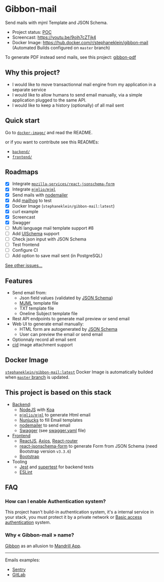 # Gibbon-mail

Send mails with mjml Template  and JSON Schema.

- Project status: [POC](https://en.wikipedia.org/wiki/Proof_of_concept)
- Screencast: https://youtu.be/9oih7cZTjk4
- Docker Image: https://hub.docker.com/r/stephaneklein/gibbon-mail (Automated Builds configured on `master` branch)

To generate PDF instead send mails, see this project: [gibbon-pdf](https://github.com/stephane-klein/gibbon-pdf)

## Why this project?

- I would like to move transactionnal mail engine from my application in a separate service
- I would like to allow humans to send email manually, via a simple application plugged to the same API.
- I would like to keep a history (optionally) of all mail sent

## Quick start

Go to [`docker-image/`](docker-image/) and read the README.

or if you want to contribute see this READMEs:

- [`backend/`](backend/)
- [`frontend/`](frontend/)

## Roadmaps

- [x] Integrate [`mozilla-services/react-jsonschema-form`](https://github.com/mozilla-services/react-jsonschema-form)
- [x] Integrate [`mjmlio/mjml`](https://github.com/mjmlio/mjml)
- [x] Send mails with [nodemailer](https://nodemailer.com)
- [x] Add [mailhog](https://github.com/mailhog/MailHog) to test
- [x] Docker Image (`stephaneklein/gibbon-mail:latest`)
- [x] curl example
- [x] Screencast
- [x] Swagger
- [ ] Multi language mail template support #8
- [ ] Add [UISchema](https://react-jsonschema-form.readthedocs.io/en/latest/) support
- [ ] Check json input with JSON Schema
- [ ] Test frontend
- [ ] Configure CI
- [ ] Add option to save mail sent (in PostgreSQL)

[See other issues...](https://github.com/stephane-klein/gibbon-mail/issues)


## Features

- Send email from:
  - Json field values (validated by [JSON Schema](https://json-schema.org/))
  - [MJML](https://github.com/mjmlio/mjml) template file
  - TXT template file
  - Oneline Subject template file
- Rest API endpoints to generate mail preview or send email
- Web UI to generate email manually:
  - HTML form are autogenerated by [JSON Schema](https://json-schema.org/)
  - User can preview the email or send email
- Optionnaly record all email sent
- [cid](https://nodemailer.com/message/embedded-images/) image attachment support

## Docker Image

[`stephaneklein/gibbon-mail:latest`](https://hub.docker.com/r/stephaneklein/gibbon-mail/builds) Docker Image is automatically builded when [`master` branch](https://github.com/stephane-klein/gibbon-mail/tree/master/) is updated.

## This project is based on this stack

- [Backend](backend/):
  - [NodeJS](https://nodejs.org/en/) with [Koa](https://koajs.com/)
  - [`mjmlio/mjml`](https://github.com/mjmlio/mjml) to generate Html email
  - [Nunjucks](https://mozilla.github.io/nunjucks/) to fill Email templates
  - [nodemailer](https://nodemailer.com) to send email
  - [Swagger](https://swagger.io/tools/swagger-ui/) (see [swagger.yaml](backend/src/swagger.yaml) file)
- [Frontend](frontend/)
  - [ReactJS](https://en.reactjs.org/), [Axios](https://github.com/axios/axios), [React-router](https://github.com/ReactTraining/react-router)
  - [react-jsonschema-form](https://github.com/mozilla-services/react-jsonschema-form) to generate Form from JSON Schema (need Bootstrap version `v3.3.6`)
  - [Bootstrap](https://getbootstrap.com/)
- Tooling
  - [Jest](https://jestjs.io/) and [supertest](https://github.com/visionmedia/supertest) for backend tests
  - [ESLint](https://eslint.org/)


## FAQ

### How can I enable Authentication system?

This project hasn't build-in authentication system, it's a internal service in your stack,
you must protect it by a private network or [Basic access authentication](https://en.wikipedia.org/wiki/Basic_access_authentication) system.

### Why « Gibbon-mail » name?

[Gibbon](https://en.wikipedia.org/wiki/Gibbon) as an allusion to [Mandrill App](https://mandrill.com/).


---

Emails examples:

- [Sentry](https://github.com/getsentry/sentry/tree/master/src/sentry/templates/sentry/emails)
- [GitLab](https://gitlab.com/gitlab-org/gitlab-ce/tree/master/app/views/notify)
